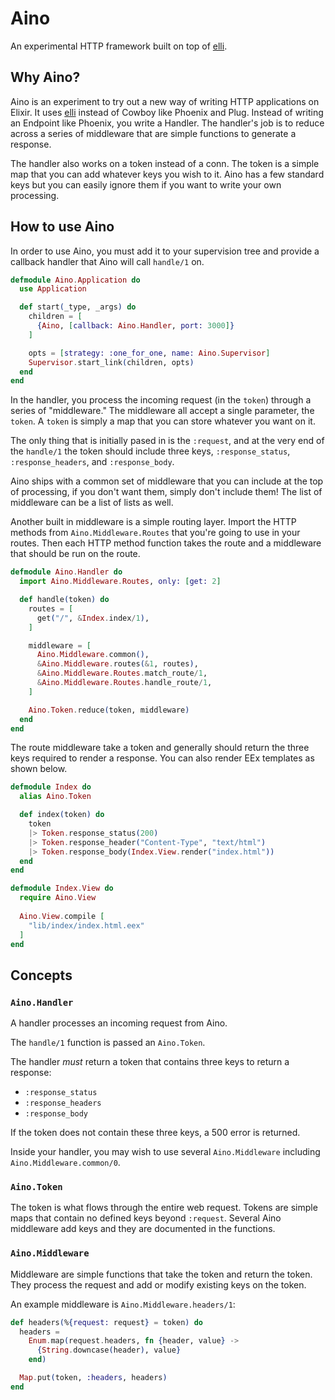 # Aino

An experimental HTTP framework built on top of [elli][elli].

## Why Aino?

Aino is an experiment to try out a new way of writing HTTP applications on Elixir. It uses [elli][elli] instead of Cowboy like Phoenix and Plug. Instead of writing an Endpoint like Phoenix, you write a Handler. The handler's job is to reduce across a series of middleware that are simple functions to generate a response.

The handler also works on a token instead of a conn. The token is a simple map that you can add whatever keys you wish to it. Aino has a few standard keys but you can easily ignore them if you want to write your own processing.

## How to use Aino

In order to use Aino, you must add it to your supervision tree and provide a callback handler that Aino will call `handle/1` on.

```elixir
defmodule Aino.Application do
  use Application

  def start(_type, _args) do
    children = [
      {Aino, [callback: Aino.Handler, port: 3000]}
    ]

    opts = [strategy: :one_for_one, name: Aino.Supervisor]
    Supervisor.start_link(children, opts)
  end
end
```

In the handler, you process the incoming request (in the `token`) through a series of "middleware." The middleware all accept a single parameter, the `token`. A `token` is simply a map that you can store whatever you want on it.

The only thing that is initially pased in is the `:request`, and at the very end of the `handle/1` the token should include three keys, `:response_status`, `:response_headers`, and `:response_body`.

Aino ships with a common set of middleware that you can include at the top of processing, if you don't want them, simply don't include them! The list of middleware can be a list of lists as well.

Another built in middleware is a simple routing layer. Import the HTTP methods from `Aino.Middleware.Routes` that you're going to use in your routes. Then each HTTP method function takes the route and a middleware that should be run on the route.

```elixir
defmodule Aino.Handler do
  import Aino.Middleware.Routes, only: [get: 2]

  def handle(token) do
    routes = [
      get("/", &Index.index/1),
    ]

    middleware = [
      Aino.Middleware.common(),
      &Aino.Middleware.routes(&1, routes),
      &Aino.Middleware.Routes.match_route/1,
      &Aino.Middleware.Routes.handle_route/1,
    ]

    Aino.Token.reduce(token, middleware)
  end
end
```

The route middleware take a token and generally should return the three keys required to render a response. You can also render EEx templates as shown below.

```elixir
defmodule Index do
  alias Aino.Token

  def index(token) do
    token
    |> Token.response_status(200)
    |> Token.response_header("Content-Type", "text/html")
    |> Token.response_body(Index.View.render("index.html"))
  end
end

defmodule Index.View do
  require Aino.View
  
  Aino.View.compile [
    "lib/index/index.html.eex"
  ]
end
```

## Concepts

### `Aino.Handler`

A handler processes an incoming request from Aino.

The `handle/1` function is passed an `Aino.Token`.

The handler _must_ return a token that contains three keys to return a response:

- `:response_status`
- `:response_headers`
- `:response_body`

If the token does not contain these three keys, a 500 error is returned.

Inside your handler, you may wish to use several `Aino.Middleware` including
`Aino.Middleware.common/0`.

### `Aino.Token`

The token is what flows through the entire web request. Tokens are simple maps
that contain no defined keys beyond `:request`. Several Aino middleware add
keys and they are documented in the functions.


### `Aino.Middleware`

Middleware are simple functions that take the token and return the token. They process
the request and add or modify existing keys on the token.

An example middleware is `Aino.Middleware.headers/1`:

```elixir
def headers(%{request: request} = token) do
  headers =
    Enum.map(request.headers, fn {header, value} ->
      {String.downcase(header), value}
    end)

  Map.put(token, :headers, headers)
end
```

[elli]: https://github.com/elli-lib/elli
